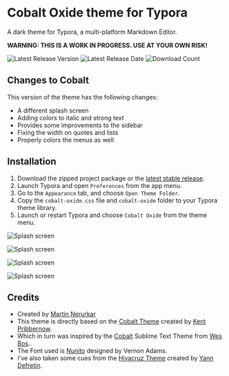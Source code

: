 # Cobalt Oxide theme for Typora
A dark theme for Typora, a multi-platform Markdown Editor. 

**WARNING: THIS IS A WORK IN PROGRESS. USE AT YOUR OWN RISK!**

![Latest Release Version](https://img.shields.io/github/v/release/democide/typora-cobalt-oxide-theme)
![Latest Release Date](https://img.shields.io/github/release-date/democide/typora-cobalt-oxide-theme)
![Download Count](https://img.shields.io/github/downloads/democide/typora-cobalt-oxide-theme/total)

## Changes to Cobalt
This version of the theme has the following changes:

- A different splash screen
- Adding colors to italic and strong text
- Provides some improvements to the sidebar 
- Fixing the width on quotes and lists
- Properly colors the menus as well

## Installation

1. Download the zipped project package or the [latest stable release](https://github.com/democide/typora-cobalt-oxide-theme/releases).
2. Launch Typora and open `Preferences` from the app menu.
3. Go to the `Appearance` tab, and choose `Open Theme Folder`.
4. Copy the `cobalt-oxide.css` file and `cobalt-oxide` folder to your Typora theme library.
5. Launch or restart Typora and choose `Cobalt Oxide` from the theme menu.

![Splash screen](images/screenshot1.png)

![Splash screen](images/screenshot2.png)

![Splash screen](images/screenshot3.png)

![Splash screen](images/screenshot4.png)

## Credits

- Created by [Martin Nerurkar](http://www.martin.nerurkar.de)
- This theme is directly based on the [Cobalt Theme](https://github.com/elitistsnob/typora-cobalt-theme) created by [Kent Pribbernow](https://www.github.com/elitistsnob). 
- Which in turn was inspired by the [Cobalt](https://github.com/wesbos/cobalt2) Sublime Text Theme from [Wes Bos](https://github.com/wesbos)..
- The Font used is [Nunito](https://fonts.google.com/specimen/Nunito) designed by Vernon Adams.
- I've also taken some cues from the [Hivacruz Theme](https://github.com/kinoute/typora-hivacruz-theme) created by [Yann Defretin](https://github.com/kinoute).
